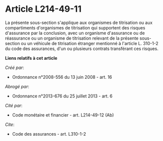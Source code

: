 # Article L214-49-11

La présente sous-section s'applique aux organismes de titrisation ou aux compartiments d'organismes de titrisation qui
supportent des risques d'assurance par la conclusion, avec un organisme d'assurance ou de réassurance ou un organisme de
titrisation relevant de la présente sous-section ou un véhicule de titrisation étranger mentionné à l'article L. 310-1-2 du
code des assurances, d'un ou plusieurs contrats transférant ces risques.

**Liens relatifs à cet article**

_Créé par_:

  - Ordonnance n°2008-556 du 13 juin 2008 - art. 16

_Abrogé par_:

  - Ordonnance n°2013-676 du 25 juillet 2013 - art. 6

_Cité par_:

  - Code monétaire et financier - art. L214-49-12 (Ab)

_Cite_:

  - Code des assurances - art. L310-1-2

